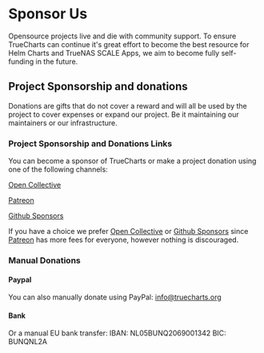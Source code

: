 # Sponsor Us

Opensource projects live and die with community support. To ensure TrueCharts can continue it's great effort to become the best resource for Helm Charts and TrueNAS SCALE Apps, we aim to become fully self-funding in the future.

## Project Sponsorship and donations

 Donations are gifts that do not cover a reward and will all be used by the project to cover expenses or expand our project. Be it maintaining our maintainers or our infrastructure.

### Project Sponsorship and Donations Links

You can become a sponsor of TrueCharts or make a project donation using one of the following channels:

[Open Collective](https://truecharts.org/s/oc)

[Patreon](https://truecharts.org/s/patreon)

[Github Sponsors](https://truecharts.org/s/ghs)

If you have a choice we prefer [Open Collective](https://truecharts.org/s/oc) or [Github Sponsors](https://truecharts.org/s/ghs) since [Patreon](https://truecharts.org/s/patreon) has more fees for everyone, however nothing is discouraged.

### Manual Donations

#### Paypal
You can also manually donate using PayPal:
info@truecharts.org

#### Bank

Or a manual EU bank transfer:
IBAN: NL05BUNQ2069001342
BIC: BUNQNL2A

